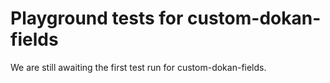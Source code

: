 # Playground tests for custom-dokan-fields
We are still awaiting the first test run for custom-dokan-fields.
